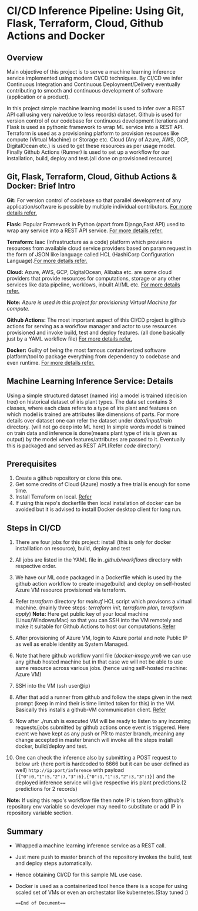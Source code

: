 
# CI/CD Inference Pipeline: Using Git, Flask, Terraform, Cloud, Github Actions and Docker

## Overview

Main objective of this project is to serve a machine learning inference service implemented using modern CI/CD techniques. By CI/CD we infer Continuous Integration and Continuous Deployment/Delivery eventually contributing to smooth and continuous development of software (application or a product).

In this project simple machine learning model is used to infer over a REST API call using very naive(due to less records) dataset. Github is used for version control of our codebase for continuous development iterations and Flask is used as pythonic framework to wrap ML service into a REST API. Terraform is used as a provisioning platform to provision resources like compute (Virtual Machine) or Storage etc. Cloud (Any of Azure, AWS, GCP, DigitalOcean etc.) is used to get these resources as per usage model. Finally Github Actions (Runner) is used to set up a workflow for our installation, build, deploy and test.(all done on provisioned resource)

## Git, Flask, Terraform, Cloud, Github Actions & Docker: Brief Intro

**Git:** For version control of codebase so that parallel development of any application/software is possible by multiple individual contributors. [For more details refer.](https://git-scm.com/)

**Flask:** Popular Framework in Python (apart from Django,Fast API) used to wrap any service into a REST API service. [For more details refer.](https://flask.palletsprojects.com/en/2.3.x/)

**Terraform:** Iaac (Infrastructure as a code) platform which provisions resources from available cloud service providers based on param request in the form of JSON like language called HCL (HashiCorp Configuration Language).[For more details refer.](https://www.terraform.io)

**Cloud:** Azure, AWS, GCP, DigitalOcean, Alibaba etc. are some cloud providers that provide resources for computations, storage or any other services like data pipeline, worklows, inbuilt AI/ML etc. [For more details refer.](https://azure.microsoft.com/en-us/)

**Note:** *Azure is used in this project for provisioning Virtual Machine for compute.*

**Github Actions:** The most important aspect of this CI/CD project is github actions for serving as a workflow manager and actor to use resources provisioned and invoke build, test and deploy features. (all done basically just by a YAML workflow file) [For more details refer.](https://docs.github.com/en/actions)

**Docker:** Guilty of being the most famous contaninerized software platform/tool to package everything from dependency to codebase and even runtime. [For more details refer.](https://www.docker.com)

## Machine Learning Inference Service: Details

Using a simple structured dataset (named iris) a model is trained (decision tree) on historical dataset of iris plant types. The data set contains 3 classes, where each class refers to a type of iris plant and features on which model is trained are attributes like dimensions of parts. For more details over dataset one can refer the dataset under *data/input/train* directory. (will not go deep into ML here)
In simple words model is trained on train data and inference is done(means plant type of iris is given as output) by the model when features/attributes are passed to it.
Eventually this is packaged and served as REST API.(Refer *code* directory)

## Prerequisites

1. Create a github repository or clone this one.
2. Get some credits of Cloud (Azure) mostly a free trial is enough for some time.
3. Install Terraform on local. [Refer](terraform.io)
4. If using this repo's dockerfile then local installation of docker can be avoided but it is advised to install Docker desktop client for long run.

## Steps in CI/CD

1. There are four jobs for this project: install (this is only for docker installlation on resource), build, deploy and test
2. All jobs are listed in the YAML file in *.github/workflows* directory with respective order.
3. We have our ML code packaged in a Dockerfile which is used by the github action workflow to create image(build) and deploy on self-hosted Azure VM resource provisioned via terraform.
4. Refer *terraform* directory for *main.tf* HCL script which provisons a virtual machine. (mainly three steps: *terraform init, terraform plan, terraform apply*)
**Note:** Here get public key of your local machine (Linux/Windows/Mac) so that you can SSH into the VM remotely and make it suitable for Github Actions to host our computations.[Refer](https://www.howtogeek.com/762863/how-to-generate-ssh-keys-in-windows-10-and-windows-11/)

5. After provisioning of Azure VM, login to Azure portal and note Public IP as well as enable identity as System Managed.
6. Note that here github workflow yaml file (*docker-image.yml*) we can use any github hosted machine but in that case we will not be able to use same resource across various jobs. (hence using self-hosted machine: Azure VM)
7. SSH into the VM (ssh user@ip)
8. After that add a runner from github and follow the steps given in the next prompt (keep in mind their is time limited token for this) in the VM. Basically this installs a github-VM communication client.
[Refer](https://cloudwithchris.medium.com/using-the-github-self-hosted-runner-and-azure-virtual-machines-to-login-with-a-system-assigned-8676f0406122)

9. Now after ./run.sh is executed VM will be ready to listen to any incoming requests/jobs submitted by github actions once event is triggered. Here event we have kept as any push or PR to master branch, meaning any change accepted in master branch will invoke all the steps install docker, build/deploy and test.
10. One can check the inference also by submitting a POST request to below url: (here port is hardcoded to 6666 but it can be user defined as well)
`http://ip:port/inference`  with payload `[{"0":0,"1":5,"2":7,"3":6},{"0":1,"1":3,"2":3,"3":1}]` and the deployed inference service will give respective iris plant predictions.(2 predictions for 2 records)

**Note:** If using this repo's workflow file then note IP is taken from github's repository env variable so developer may need to substitute or add IP in repository variable section.

## Summary

* Wrapped a machine learning inference service as a REST call.
* Just mere push to master branch of the repository invokes the build, test and deploy steps automatically.
* Hence obtaining CI/CD for this sample ML use case.
* Docker is used as a containerized tool hence there is a scope for using scaled set of VMs or even an orchestator like kubernetes.(Stay tuned :)

      ==End of Document==
